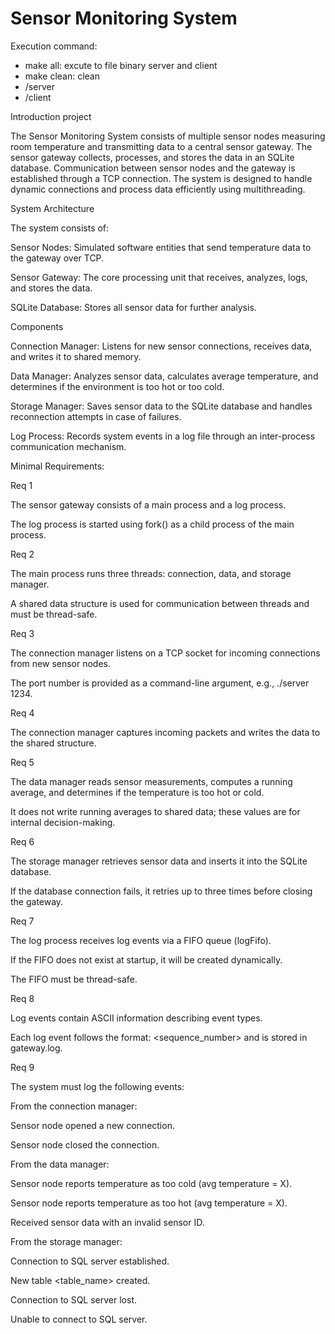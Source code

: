 # Sensor Monitoring System

Execution command:
- make all: excute to file binary server and client
- make clean: clean
- /server <port>
- /client <ip> <port>

Introduction project

The Sensor Monitoring System consists of multiple sensor nodes measuring room temperature and transmitting data to a central sensor gateway. The sensor gateway collects, processes, and stores the data in an SQLite database. Communication between sensor nodes and the gateway is established through a TCP connection. The system is designed to handle dynamic connections and process data efficiently using multithreading.

System Architecture

The system consists of:

Sensor Nodes: Simulated software entities that send temperature data to the gateway over TCP.

Sensor Gateway: The core processing unit that receives, analyzes, logs, and stores the data.

SQLite Database: Stores all sensor data for further analysis.

Components

Connection Manager: Listens for new sensor connections, receives data, and writes it to shared memory.

Data Manager: Analyzes sensor data, calculates average temperature, and determines if the environment is too hot or too cold.

Storage Manager: Saves sensor data to the SQLite database and handles reconnection attempts in case of failures.

Log Process: Records system events in a log file through an inter-process communication mechanism.

Minimal Requirements:

Req 1

The sensor gateway consists of a main process and a log process.

The log process is started using fork() as a child process of the main process.

Req 2

The main process runs three threads: connection, data, and storage manager.

A shared data structure is used for communication between threads and must be thread-safe.

Req 3

The connection manager listens on a TCP socket for incoming connections from new sensor nodes.

The port number is provided as a command-line argument, e.g., ./server 1234.

Req 4

The connection manager captures incoming packets and writes the data to the shared structure.

Req 5

The data manager reads sensor measurements, computes a running average, and determines if the temperature is too hot or cold.

It does not write running averages to shared data; these values are for internal decision-making.

Req 6

The storage manager retrieves sensor data and inserts it into the SQLite database.

If the database connection fails, it retries up to three times before closing the gateway.

Req 7

The log process receives log events via a FIFO queue (logFifo).

If the FIFO does not exist at startup, it will be created dynamically.

The FIFO must be thread-safe.

Req 8

Log events contain ASCII information describing event types.

Each log event follows the format: <sequence_number> <timestamp> <log-event message> and is stored in gateway.log.

Req 9

The system must log the following events:

From the connection manager:

Sensor node <SensorNodeID> opened a new connection.

Sensor node <SensorNodeID> closed the connection.

From the data manager:

Sensor node <SensorNodeID> reports temperature as too cold (avg temperature = X).

Sensor node <SensorNodeID> reports temperature as too hot (avg temperature = X).

Received sensor data with an invalid sensor ID.

From the storage manager:

Connection to SQL server established.

New table <table_name> created.

Connection to SQL server lost.

Unable to connect to SQL server.
